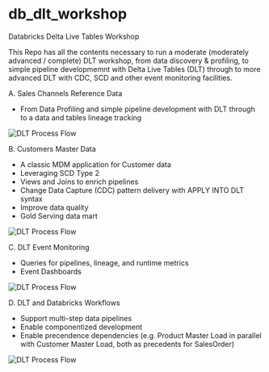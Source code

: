 # db_dlt_workshop
Databricks Delta Live Tables Workshop

This Repo has all the contents necessary to run a moderate (moderately advanced / complete) DLT workshop, from data discovery & profiling,
to simple pipeline developmemnt with Delta Live Tables (DLT) through to more advanced DLT with CDC, SCD and other event monitoring facilities.
  
A. Sales Channels Reference Data
- From Data Profiling and simple pipeline development with DLT through to a data and tables lineage tracking
  
![DLT Process Flow](https://raw.githubusercontent.com/ggwiebe/db_dlt_workshop/main/images/DLT_ChannelReference_Pipeline.png)
  
B. Customers Master Data
- A classic MDM application for Customer data
- Leveraging SCD Type 2
- Views and Joins to enrich pipelines
- Change Data Capture (CDC) pattern delivery with APPLY INTO DLT syntax 
- Improve data quality
- Gold Serving data mart
  
![DLT Process Flow](https://raw.githubusercontent.com/ggwiebe/db_dlt_workshop/main/images/DLT_CustomerMaster_Pipeline.png)
  
C. DLT Event Monitoring
- Queries for pipelines, lineage, and runtime metrics
- Event Dashboards
  
![DLT Process Flow](https://raw.githubusercontent.com/ggwiebe/db_dlt_workshop/main/images/RetailSales_DLT_MonitoringDashboard.png)
  
D. DLT and Databricks Workflows
- Support multi-step data pipelines
- Enable componentized development
- Enable precendence dependencies (e.g. Product Master Load in parallel with Customer Master Load, both as precedents for SalesOrder)
   
![DLT Process Flow](https://raw.githubusercontent.com/ggwiebe/db_dlt_workshop/main/images/Job_Channel_Customer_workflow.png)
  
